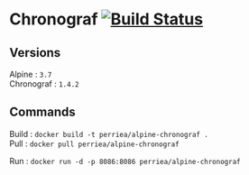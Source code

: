 # Chronograf [![Build Status](https://drone.aurelienperrier.com/api/badges/Docker-example/alpine-chronograf/status.svg?branch=master)](https://drone.aurelienperrier.com/Docker-example/alpine-chronograf)

## Versions

Alpine : `3.7`   
Chronograf : `1.4.2`   

## Commands

Build : `docker build -t perriea/alpine-chronograf .`   
Pull : `docker pull perriea/alpine-chronograf`   

Run : `docker run -d -p 8086:8086 perriea/alpine-chronograf`